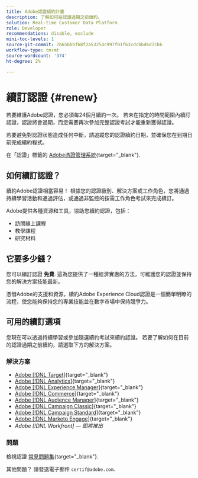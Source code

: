 ```yaml
---
title: Adobe認證續約計畫
description: 了解如何在認證過期之前續約。
solution: Real-time Customer Data Platform
role: Developer
recommendations: disable, exclude
mini-toc-levels: 1
source-git-commit: 7b65bbbf68f2a53254c997f01f63cdcbbd6d7cb6
workflow-type: tm+mt
source-wordcount: '374'
ht-degree: 2%

---
```


# 續訂認證 {#renew}

若要維護Adobe認證，您必須每24個月續約一次。 若未在指定的時間範圍內續訂認證，認證將會過期，而您需要再次參加完整認證考試才能重新獲得認證。

若要避免對認證狀態造成任何中斷，請追蹤您的認證續約日期，並確保您在到期日前完成續約程式。

在「認證」標籤的 [Adobe憑證管理系統](https://www.certmetrics.com/adobe/candidate/cert_summary.aspx){target="_blank"}.

## 如何續訂認證？

續約Adobe認證相當容易！ 根據您的認證級別、解決方案或工作角色，您將通過持續學習活動和通過評估，或通過非監控的按需工作角色考試來完成續訂。

Adobe提供各種資源和工具，協助您續約認證，包括：

* 訪問線上課程
* 教學課程
* 研究材料

## 它要多少錢？

您可以續訂認證 **免費**. 這為您提供了一種經濟實惠的方法，可維護您的認證並保持您的解決方案技能最新。

憑借Adobe的支援和資源，續約Adobe Experience Cloud認證是一個簡單明瞭的流程，使您能夠保持您的專業技能並在數字市場中保持競爭力。

## 可用的續訂選項

您現在可以透過持續學習或參加隨選續約考試來續約認證。 若要了解如何在目前的認證過期之前續約，請選取下方的解決方案。

### 解決方案

* [Adobe [!DNL Target]](https://experienceleague.adobe.com/docs/certification/certification/technical-certifications/at/at-renew.html?lang=en){target="_blank"}
* [Adobe [!DNL Analytics]](https://experienceleague.adobe.com/docs/certification/certification/technical-certifications/aa/aa-renew.html?lang=en){target="_blank"}
* [Adobe [!DNL Experience Manager]](https://experienceleague.adobe.com/docs/certification/certification/technical-certifications/aem/aem-renew.html?lang=en){target="_blank"}
* [Adobe [!DNL Commerce]](https://experienceleague.adobe.com/docs/certification/certification/technical-certifications/ac/ac-renew.html?lang=en){target="_blank"}
* [Adobe [!DNL Audience Manager]](https://experienceleague.adobe.com/docs/certification/certification/technical-certifications/aam/aam-renew.html?lang=en){target="_blank"}
* [Adobe [!DNL Campaign Classic]](https://experienceleague.adobe.com/docs/certification/certification/technical-certifications/acc/acc-renew.html?lang=en){target="_blank"}
* [Adobe [!DNL Campaign Standard]](https://experienceleague.adobe.com/docs/certification/certification/technical-certifications/acs/acs-renew.html?lang=en){target="_blank"}
* [Adobe [!DNL Marketo Engage]](https://experienceleague.adobe.com/docs/certification/certification/technical-certifications/ame/ame-renew.html?lang=en){target="_blank"}
* _Adobe [!DNL Workfront]  — 即將推出_

### 問題

檢視認證 [常見問題集](https://experienceleague.adobe.com/docs/certification/certification/faq.html?lang=en){target="_blank"}.

其他問題？ 請發送電子郵件 `certif@adobe.com`.

